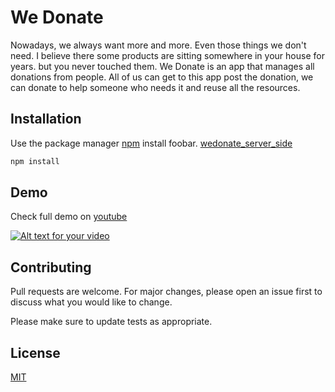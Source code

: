 
# We Donate


Nowadays, we always want more and more. Even those things we don't need. I believe there some products are sitting somewhere in your house for years. but you never touched them. We Donate is an app that manages all donations from people. All of us can get to this app post the donation, we can donate to help someone who needs it and reuse all the resources. 

## Installation

Use the package manager [npm](https://pip.pypa.io/en/stable/) install foobar.
[wedonate_server_side](https://github.com/momo1113/wedonate_server)

```bash
npm install 
```

## Demo
Check full demo on [youtube](https://youtu.be/7nU0J_PIhmU)


[![Alt text for your video](wedonate.gif)](https://www.youtube.com/watch?v=7nU0J_PIhmU)


## Contributing
Pull requests are welcome. For major changes, please open an issue first to discuss what you would like to change.

Please make sure to update tests as appropriate.

## License
[MIT](https://choosealicense.com/licenses/mit/)

